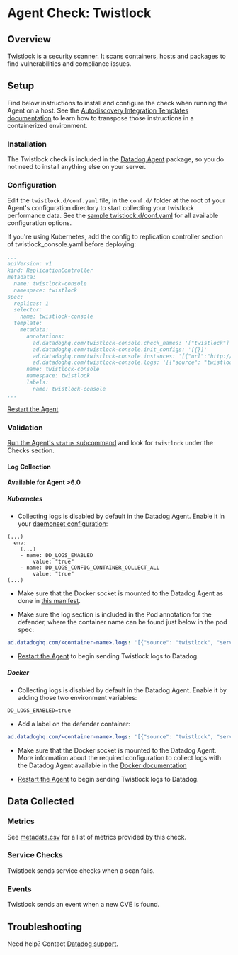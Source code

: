 # Agent Check: Twistlock

## Overview

[Twistlock][1] is a security scanner. It scans containers, hosts and packages to find vulnerabilities and compliance issues.

## Setup

Find below instructions to install and configure the check when running the Agent on a host. See the [Autodiscovery Integration Templates documentation][2] to learn how to transpose those instructions in a containerized environment.

### Installation

The Twistlock check is included in the [Datadog Agent][3] package, so you do not need to install anything else on your server.

### Configuration

Edit the `twistlock.d/conf.yaml` file, in the `conf.d/` folder at the root of your Agent's configuration directory to start collecting your twistlock performance data. See the [sample twistlock.d/conf.yaml][3] for all available configuration options.

If you're using Kubernetes, add the config to replication controller section of twistlock_console.yaml before deploying:

```yaml
...
apiVersion: v1
kind: ReplicationController
metadata:
  name: twistlock-console
  namespace: twistlock
spec:
  replicas: 1
  selector:
    name: twistlock-console
  template:
    metadata:
      annotations:
        ad.datadoghq.com/twistlock-console.check_names: '["twistlock"]'
        ad.datadoghq.com/twistlock-console.init_configs: '[{}]'
        ad.datadoghq.com/twistlock-console.instances: '[{"url":"http://%%host%%:8083", "username":"USERNAME", "password": "PASSWORD"}]'
        ad.datadoghq.com/twistlock-console.logs: '[{"source": "twistlock", "service": "twistlock"}]'
      name: twistlock-console
      namespace: twistlock
      labels:
        name: twistlock-console
...
```


[Restart the Agent][4]

### Validation

[Run the Agent's `status` subcommand][5] and look for `twistlock` under the Checks section.

#### Log Collection

**Available for Agent >6.0**

##### Kubernetes

* Collecting logs is disabled by default in the Datadog Agent. Enable it in your [daemonset configuration][6]:

```
(...)
  env:
    (...)
    - name: DD_LOGS_ENABLED
        value: "true"
    - name: DD_LOGS_CONFIG_CONTAINER_COLLECT_ALL
        value: "true"
(...)
```

* Make sure that the Docker socket is mounted to the Datadog Agent as done in [this manifest][7].

* Make sure the log section is included in the Pod annotation for the defender, where the container name can be found just below in the pod spec:

```yaml
ad.datadoghq.com/<container-name>.logs: '[{"source": "twistlock", "service": "twistlock"}]'
```

* [Restart the Agent][4] to begin sending Twistlock logs to Datadog.

##### Docker

* Collecting logs is disabled by default in the Datadog Agent. Enable it by adding those two environment variables:

```
DD_LOGS_ENABLED=true
```

* Add a label on the defender container:

```yaml
ad.datadoghq.com/<container-name>.logs: '[{"source": "twistlock", "service": "twistlock"}]'
```

* Make sure that the Docker socket is mounted to the Datadog Agent. More information about the required configuration to collect logs with the Datadog Agent available in the [Docker documentation][8]

* [Restart the Agent][4] to begin sending Twistlock logs to Datadog.

## Data Collected

### Metrics

See [metadata.csv][9] for a list of metrics provided by this check.

### Service Checks

Twistlock sends service checks when a scan fails.

### Events

Twistlock sends an event when a new CVE is found.

## Troubleshooting

Need help? Contact [Datadog support][10].

[1]: https://www.twistlock.com
[2]: https://docs.datadoghq.com/agent/autodiscovery/integrations
[3]: https://github.com/DataDog/integrations-core/blob/master/twistlock/datadog_checks/twistlock/data/conf.yaml.example
[4]: https://docs.datadoghq.com/agent/guide/agent-commands/?tab=agentv6#start-stop-and-restart-the-agent
[5]: https://docs.datadoghq.com/agent/guide/agent-commands/?tab=agentv6#agent-status-and-information
[6]: https://docs.datadoghq.com/agent/kubernetes/daemonset_setup/#log-collection
[7]: https://docs.datadoghq.com/agent/kubernetes/daemonset_setup/#create-manifest
[8]: https://docs.datadoghq.com/logs/log_collection/docker/?tab=containerinstallation
[9]: https://github.com/DataDog/integrations-core/blob/master/twistlock/metadata.csv
[10]: https://docs.datadoghq.com/help

